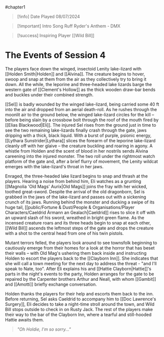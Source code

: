 #chapter1 

> [!info] Date Played
> 08/07/2024

> [!important] Intro Song
> Ruff Ryder's Anthem - DMX

> [!success] Inspiring Player
> [[Wild Bill]]

# The Events of Session 4
The players face down the winged, insectoid Lenity lake-lizard with [[Holden Smith|Holden]] and [[Alvina]]. The creature begins to hover, swoop and snap at them from the air as they collectively try to bring it down. All the while, the leporine and three-headed lake lizards barge the western gate of [[Clement's Hollow]] as the thick wooden draw-bar bends and buckles under their combined strength.

[[Sel]] is badly wounded by the winged lake-lizard, being carried some 40 ft into the air and dropped from an aerial death-roll. As he rushes through the moonlit air to the ground below, the winged lake-lizard circles for the kill – before being slain by a crossbow bolt through the roof of the mouth fired by [[Elias Blackwood|Eli]]. The injured Sel rises from the ground just in time to see the two remaining lake-lizards finally crash through the gate, jaws dripping with a thick, black liquid. With a burst of purple, psionic energy, [[Lythara Sunstrider|Lythara]] slices the forearm of the leporine lake-lizard cleanly off with her glaive – the creature buckling and roaring in agony. A whistle from Holden and the scent of blood in her nostrils sends Alvina careening into the injured monster. The two roll under the rightmost watch platform of the gate and, after a brief flurry of movement, the Lenity wildcat emerges with the lake-lizard's throat in her jaws.

Enraged, the three-headed lake lizard begins to snap and thrash at the players. Hearing a noise from behind him, Eli watches as a grunting [[Magnolia 'Old Mags' Aurix|Old Mags]] joins the fray with her wicked, toothed great-sword. Despite the arrival of the old dragonborn, Sel is grabbed in the jaws of the lake-lizard and passes out with a sickening crunch of its jaws. Running behind the monster and ducking a swipe of its huge tail, [[public/Fortune & Dust/People & Organisations/Player Characters/Caeldrid Àrmann an Gealach|Caeldrid]] rises to slice it off with an upward slash of his sword, wreathed in bright green flame. As the incensed creature roars and its three heads begin to snap at each other, [[Wild Bill]] ascends the leftmost steps of the gate and drops the creature with a shot to the central head from one of his twin pistols.

Mutant terrors felled, the players look around to see townsfolk beginning to cautiously emerge from their homes for a look at the horror that has beset their walls – with Old Mag's ushering them back inside and instructing Holden to escort the players back to the [[Clayborn Inn]]. She indicates that she will call a town meeting for the next day to address the threat - "and I'll speak to Nate, too". After Eli explains his and [[Hattie Clayborn|Hattie]]'s parts in the night's events to the party, Holden arranges for the gate to be repaired by the Carpenter brothers Arthur and Neall, with whom [[Gambit]] and [[Amotti]] briefly exchange conversation.

Holden thanks the players for their help and escorts them back to the inn. Before returning, Sel asks Caeldrid to accompany him to [[Doc Lawrence's Surgery]], Eli decides to take a night-time stroll around the town, and Wild Bill stops outside to check in on Rusty Jack. The rest of the players make their way to the bar of the Clayborn Inn, where a tearful and still-hooded Hattie awaits them.


> *"Oh Holdie, I'm so sorry..."*